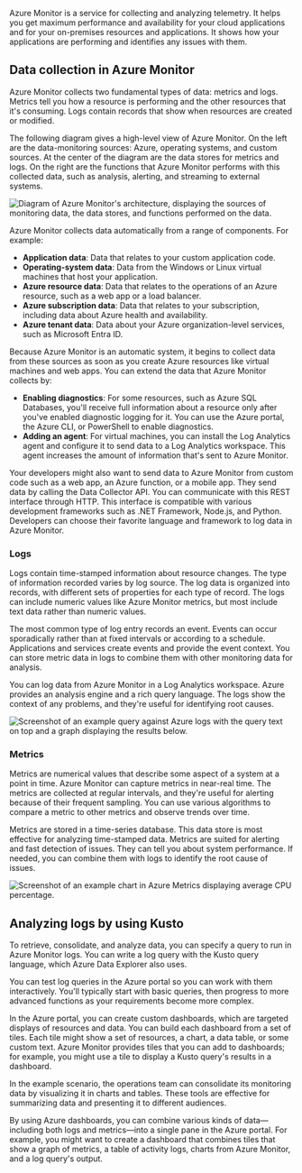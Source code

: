 Azure Monitor is a service for collecting and analyzing telemetry. It helps you get maximum performance and availability for your cloud applications and for your on-premises resources and applications. It shows how your applications are performing and identifies any issues with them.

## Data collection in Azure Monitor

Azure Monitor collects two fundamental types of data: metrics and logs. Metrics tell you how a resource is performing and the other resources that it's consuming. Logs contain records that show when resources are created or modified.

The following diagram gives a high-level view of Azure Monitor. On the left are the data-monitoring sources: Azure, operating systems, and custom sources. At the center of the diagram are the data stores for metrics and logs. On the right are the functions that Azure Monitor performs with this collected data, such as analysis, alerting, and streaming to external systems.

![Diagram of Azure Monitor's architecture, displaying the sources of monitoring data, the data stores, and functions performed on the data.](../media/2-azure-monitor.svg)

Azure Monitor collects data automatically from a range of components. For example:

- **Application data**: Data that relates to your custom application code.
- **Operating-system data**: Data from the Windows or Linux virtual machines that host your application.
- **Azure resource data**: Data that relates to the operations of an Azure resource, such as a web app or a load balancer.
- **Azure subscription data**: Data that relates to your subscription, including data about Azure health and availability.
- **Azure tenant data**: Data about your Azure organization-level services, such as Microsoft Entra ID.

Because Azure Monitor is an automatic system, it begins to collect data from these sources as soon as you create Azure resources like virtual machines and web apps. You can extend the data that Azure Monitor collects by:

- **Enabling diagnostics**: For some resources, such as Azure SQL Databases, you'll receive full information about a resource only after you've enabled diagnostic logging for it. You can use the Azure portal, the Azure CLI, or PowerShell to enable diagnostics.
- **Adding an agent**: For virtual machines, you can install the Log Analytics agent and configure it to send data to a Log Analytics workspace. This agent increases the amount of information that's sent to Azure Monitor.

Your developers might also want to send data to Azure Monitor from custom code such as a web app, an Azure function, or a mobile app. They send data by calling the Data Collector API. You can communicate with this REST interface through HTTP. This interface is compatible with various development frameworks such as .NET Framework, Node.js, and Python. Developers can choose their favorite language and framework to log data in Azure Monitor.

### Logs

Logs contain time-stamped information about resource changes. The type of information recorded varies by log source. The log data is organized into records, with different sets of properties for each type of record. The logs can include numeric values like Azure Monitor metrics, but most include text data rather than numeric values.

The most common type of log entry records an event. Events can occur sporadically rather than at fixed intervals or according to a schedule. Applications and services create events and provide the event context. You can store metric data in logs to combine them with other monitoring data for analysis.

You can log data from Azure Monitor in a Log Analytics workspace. Azure provides an analysis engine and a rich query language. The logs show the context of any problems, and they're useful for identifying root causes.

![Screenshot of an example query against Azure logs with the query text on top and a graph displaying the results below.](../media/2-azure-logs-query-example.png)

### Metrics

Metrics are numerical values that describe some aspect of a system at a point in time. Azure Monitor can capture metrics in near-real time. The metrics are collected at regular intervals, and they're useful for alerting because of their frequent sampling. You can use various algorithms to compare a metric to other metrics and observe trends over time.

Metrics are stored in a time-series database. This data store is most effective for analyzing time-stamped data. Metrics are suited for alerting and fast detection of issues. They can tell you about system performance. If needed, you can combine them with logs to identify the root cause of issues.

![Screenshot of an example chart in Azure Metrics displaying average CPU percentage.](../media/2-azure-monitor-metrics.png)

## Analyzing logs by using Kusto

To retrieve, consolidate, and analyze data, you can specify a query to run in Azure Monitor logs. You can write a log query with the Kusto query language, which Azure Data Explorer also uses.

You can test log queries in the Azure portal so you can work with them interactively. You'll typically start with basic queries, then progress to more advanced functions as your requirements become more complex.

In the Azure portal, you can create custom dashboards, which are targeted displays of resources and data. You can build each dashboard from a set of tiles. Each tile might show a set of resources, a chart, a data table, or some custom text. Azure Monitor provides tiles that you can add to dashboards; for example, you might use a tile to display a Kusto query's results in a dashboard.

In the example scenario, the operations team can consolidate its monitoring data by visualizing it in charts and tables. These tools are effective for summarizing data and presenting it to different audiences.

By using Azure dashboards, you can combine various kinds of data—including both logs and metrics—into a single pane in the Azure portal. For example, you might want to create a dashboard that combines tiles that show a graph of metrics, a table of activity logs, charts from Azure Monitor, and a log query's output.
